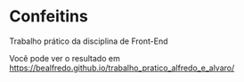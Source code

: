 # Confeitins

Trabalho prático da disciplina de Front-End

Você pode ver o resultado em https://bealfredo.github.io/trabalho_pratico_alfredo_e_alvaro/
